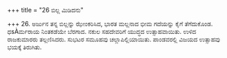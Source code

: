 +++
title = "26 ಬಿಲ್ಲ ಮಿಡಿದನು"

+++
26. ಅರ್ಜುನ ತನ್ನ ಬಿಲ್ಲನ್ನು ಝೇಂಕರಿಸಿದ, ಭಾರತ ಮಲ್ಲನಾದ ಭೀಮ ಗದೆಯನ್ನು ಕೈಗೆ ತೆಗೆದುಕೊಂಡ. ಧsÀರ್ಮರಾಯ ನಿಂತಕಡೆಯೇ ಬೆರಗಾದ. ನಕುಲ ಸಹದೇವರಿಗೆ ಯುದ್ಧದ ಉತ್ಸಾಹವಾಯಿತು. ಉಳಿದ ರಾಜಕುಮಾರರು ತಲ್ಲಣಿಸಿದರು. ಸುಭಟರ ಸಮೂಹವು ಚಲ್ಲಾಪಿಲ್ಲಿಯಾಯಿತು. ಪಾಂಡವರಲ್ಲಿ ವಿಜಯದ ಉತ್ಸಾಹವು ಭಯಕ್ಕೆ ತಿರುಗಿತು.